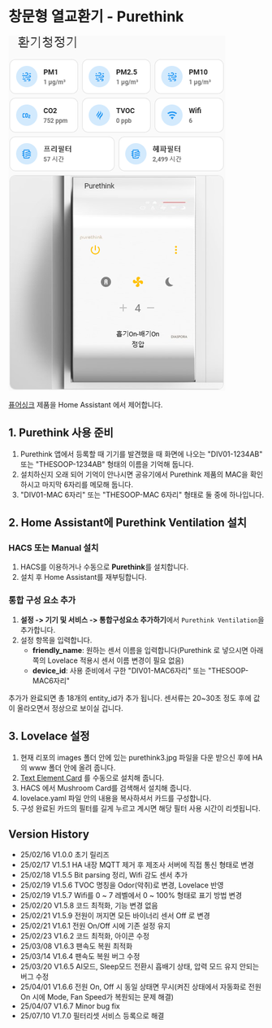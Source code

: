 # 창문형 열교환기 - Purethink

![Tmap Address Logo](images/logo.png)

[퓨어싱크](https://purethink.co.kr/) 제품을 Home Assistant 에서 제어합니다.

## 1. Purethink 사용 준비

1. Purethink 앱에서 등록할 때 기기를 발견했을 때 화면에 나오는 "DIV01-1234AB" 또는 "THESOOP-1234AB" 형태의 이름을 기억해 둡니다.
2. 설치하신지 오래 되어 기억이 안나시면 공유기에서 Purethink 제품의 MAC을 확인하시고 마지막 6자리를 메모해 둡니다.
3. "DIV01-MAC 6자리" 또는 "THESOOP-MAC 6자리" 형태로 둘 중에 하나입니다.

## 2. Home Assistant에 Purethink Ventilation 설치

### HACS 또는 Manual 설치

1. HACS를 이용하거나 수동으로 **Purethink**를 설치합니다.
2. 설치 후 Home Assistant를 재부팅합니다.

### 통합 구성 요소 추가

1. **설정 -> 기기 및 서비스 -> 통합구성요소 추가하기**에서 `Purethink Ventilation`을 추가합니다.
2. 설정 항목을 입력합니다.
   - **friendly_name**: 원하는 센서 이름을 입력합니다(Purethink 로 넣으시면 아래쪽의 Lovelace 적용시 센서 이름 변경이 필요 없음)
   - **device_id**: 사용 준비에서 구한 "DIV01-MAC6자리" 또는 "THESOOP-MAC6자리"

추가가 완료되면 총 18개의 entity_id가 추가 됩니다.
센서류는 20~30초 정도 후에 값이 올라오면서 정상으로 보이실 겁니다.

## 3. Lovelace 설정
1. 현재 리포의 images 폴더 안에 있는 purethink3.jpg 파일을 다운 받으신 후에 HA의 www 폴더 안에 올려 줍니다.
2. [Text Element Card](https://github.com/custom-cards/text-element) 를 수동으로 설치해 줍니다.
3. HACS 에서 Mushroom Card를 검색해서 설치해 줍니다.
4. lovelace.yaml 파일 안의 내용을 복사하셔서 카드를 구성합니다.
5. 구성 완료된 카드의 필터를 길게 누르고 계시면 해당 필터 사용 시간이 리셋됩니다.

## Version History
- 25/02/16 V1.0.0 초기 릴리즈
- 25/02/17 V1.5.1 HA 내장 MQTT 제거 후 제조사 서버에 직접 통신 형태로 변경
- 25/02/18 V1.5.5 Bit parsing 정리, Wifi 감도 센서 추가
- 25/02/19 V1.5.6 TVOC 명칭을 Odor(악취)로 변경, Lovelace 반영
- 25/02/19 V1.5.7 Wifi를 0 ~ 7 레벨에서 0 ~ 100% 형태로 표기 방법 변경
- 25/02/20 V1.5.8 코드 최적화, 기능 변경 없음
- 25/02/21 V1.5.9 전원이 꺼지면 모든 바이너리 센서 Off 로 변경
- 25/02/21 V1.6.1 전원 On/Off 시에 기존 설정 유지
- 25/02/23 V1.6.2 코드 최적화, 아이콘 수정
- 25/03/08 V1.6.3 팬속도 복원 최적화
- 25/03/14 V1.6.4 팬속도 복원 버그 수정
- 25/03/20 V1.6.5 AI모드, Sleep모드 전환시 흡배기 상태, 압력 모드 유지 안되는 버그 수정
- 25/04/01 V1.6.6 전원 On, Off 시 동일 상태면 무시(켜진 상태에서 자동화로 전원 On 시에 Mode, Fan Speed가 복원되는 문제 해결)
- 25/04/07 V1.6.7 Minor bug fix
- 25/07/10 V1.7.0 필터리셋 서비스 등록으로 해결
